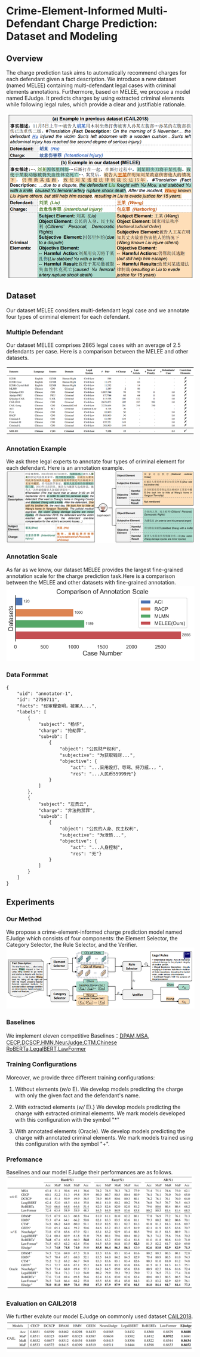 # Crime-Element-Informed Multi-Defendant Charge Prediction: Dataset and Modeling


## Overview
The charge prediction task aims to automatically recommend charges for each defendant given a fact description. We introduce a new dataset (named MELEE) containing multi-defendant legal cases with criminal elements annotations. Furthermore, based on MELEE, we propose a model named EJudge. It predicts charges by using extracted criminal elements while following legal rules, which provide a clear and justifiable rationale.

<img src="./pic/fig-1.png">
<!-- ![bg](./pic/fig-1.png) -->

## Dataset
Our dataset MELEE considers multi-defendant legal case and we annotate four types of criminal element for each defendant.

### Multiple Defendant
Our dataset MELEE comprises 2865 legal cases with an average of 2.5 defendants per case. Here is a comparison between the MELEE and other datasets. 

![tab1](./pic/fig-2.png)


### Annotation Example
We ask three legal experts to annotate four types of criminal element for each defendant. Here is an annotation example.
![tab2](./pic/fig-4.png)

### Annotation Scale

As far as we know, our dataset MELEE provides the largest fine-grained annotation scale for the charge prediction task.Here is a comparison between the MELEE and other datasets with fine-grained annotation. 
![tab2](./pic/fig-3.png)

### Data Formmat
```
{
    "uid": "annotator-1", 
    "id": "2759711", 
    "facts": "经审理查明，被害人...", 
    "labels": [
        {
            "subject": "杨华", 
            "charge": "抢劫罪", 
            "sub+ob": [
                {
                    "object": "公民财产权利", 
                    "subjective": "为获取钱财...", 
                    "objective": {
                        "act": "...采用殴打、辱骂、持刀威..，", 
                        "res": "...人民币55999元"}
                }
            ]
        },
        {
            "subject": "左贵云", 
            "charge": "非法拘禁罪", 
            "sub+ob": [
                {
                    "object": "公民的人身、民主权利", 
                    "subjective": "为泄愤...", 
                    "objective": {
                        "act": "...人身控制", 
                        "res": "无"}
                }
            ]
        }
    ]
}
```

## Experiments

### Our Method
We propose a crime-element-informed charge prediction model named EJudge which consists of four components: the Element Selector, the Category Selector, the Rule Selector, and the Verifier.
![tab2](./pic/fig-5.png)

### Baselines
We implement eleven competitive Baselines：[DPAM](https://www.yongfeng.me/attach/wang-sigir18.pdf),[MSA](https://link.springer.com/chapter/10.1007/978-981-15-1377-0_59),
[CECP](https://www.ijcai.org/proceedings/2022/0627.pdf),[DCSCP](https://link.springer.com/article/10.1007/s11280-021-00873-8),[HMN](https://dl.acm.org/doi/abs/10.1145/3331184.3331223),[NeurJudge](https://dl.acm.org/doi/abs/10.1145/3404835.3462826),[CTM]([./Baselines](https://aclanthology.org/2022.coling-1.235/)),[Chinese RoBERTa](https://ieeexplore.ieee.org/abstract/document/9599397),[LegalBERT](https://doi.org/10.18653/v1/2020.findings-emnlp.261),[LawFormer](https://aclanthology.org/2020.coling-main.88/)

### Training Configurations
Moreover, we provide three different training configurations: 

1) Without elements (*w/o* E). We develop models predicting the charge with only the given fact and the defendant's name. 

2) With extracted elements (*w/* E).} We develop models predicting the charge with extracted criminal elements. We mark models developed with this configuration with the symbol "*"

3) With annotated elements (Oracle). We develop models predicting the charge with annotated criminal elements. We mark models trained using this configuration with the symbol "+".
   

### Prefomance
Baselines and our model EJudge their performances are as follows.
![Alt text](./pic/fig-6.png)

### Evaluation on CAIL2018
We further evalute our model EJudge on commonly used dataset [CAIL2018](https://arxiv.org/abs/1807.02478).
![Alt text](./pic/fig-7.png)






